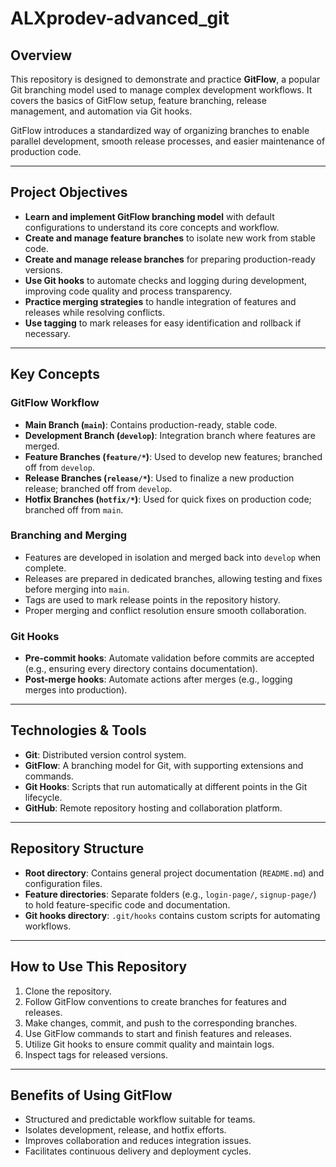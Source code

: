 # ALXprodev-advanced_git

## Overview

This repository is designed to demonstrate and practice **GitFlow**, a popular Git branching model used to manage complex development workflows. It covers the basics of GitFlow setup, feature branching, release management, and automation via Git hooks.

GitFlow introduces a standardized way of organizing branches to enable parallel development, smooth release processes, and easier maintenance of production code.

---

## Project Objectives

- **Learn and implement GitFlow branching model** with default configurations to understand its core concepts and workflow.
- **Create and manage feature branches** to isolate new work from stable code.
- **Create and manage release branches** for preparing production-ready versions.
- **Use Git hooks** to automate checks and logging during development, improving code quality and process transparency.
- **Practice merging strategies** to handle integration of features and releases while resolving conflicts.
- **Use tagging** to mark releases for easy identification and rollback if necessary.

---

## Key Concepts

### GitFlow Workflow

- **Main Branch (`main`)**: Contains production-ready, stable code.
- **Development Branch (`develop`)**: Integration branch where features are merged.
- **Feature Branches (`feature/*`)**: Used to develop new features; branched off from `develop`.
- **Release Branches (`release/*`)**: Used to finalize a new production release; branched off from `develop`.
- **Hotfix Branches (`hotfix/*`)**: Used for quick fixes on production code; branched off from `main`.

### Branching and Merging

- Features are developed in isolation and merged back into `develop` when complete.
- Releases are prepared in dedicated branches, allowing testing and fixes before merging into `main`.
- Tags are used to mark release points in the repository history.
- Proper merging and conflict resolution ensure smooth collaboration.

### Git Hooks

- **Pre-commit hooks**: Automate validation before commits are accepted (e.g., ensuring every directory contains documentation).
- **Post-merge hooks**: Automate actions after merges (e.g., logging merges into production).

---

## Technologies & Tools

- **Git**: Distributed version control system.
- **GitFlow**: A branching model for Git, with supporting extensions and commands.
- **Git Hooks**: Scripts that run automatically at different points in the Git lifecycle.
- **GitHub**: Remote repository hosting and collaboration platform.

---

## Repository Structure

- **Root directory**: Contains general project documentation (`README.md`) and configuration files.
- **Feature directories**: Separate folders (e.g., `login-page/`, `signup-page/`) to hold feature-specific code and documentation.
- **Git hooks directory**: `.git/hooks` contains custom scripts for automating workflows.

---

## How to Use This Repository

1. Clone the repository.
2. Follow GitFlow conventions to create branches for features and releases.
3. Make changes, commit, and push to the corresponding branches.
4. Use GitFlow commands to start and finish features and releases.
5. Utilize Git hooks to ensure commit quality and maintain logs.
6. Inspect tags for released versions.

---

## Benefits of Using GitFlow

- Structured and predictable workflow suitable for teams.
- Isolates development, release, and hotfix efforts.
- Improves collaboration and reduces integration issues.
- Facilitates continuous delivery and deployment cycles.
